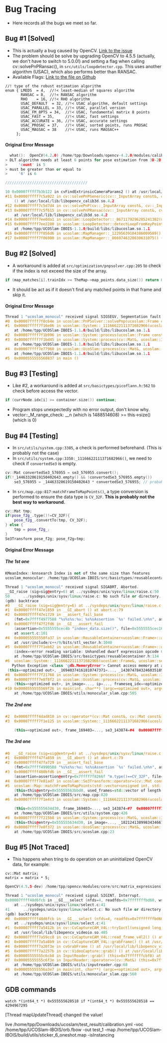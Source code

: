 # Bug Tracing
- Here records all the bugs we meet so far.

## Bug #1 [Solved] 
- This is actually a bug caused by OpenCV. [Link to the issue](https://github.com/opencv/opencv/pull/19253)
- The problem should be solve by upgrading OpenCV to 4.5.5 (actually, we don't have to switch to 5.0.0!) and setting a flag when calling cv::solvePnPRansac(), in `src/utils/loopdetector.cpp`. This uses another algorithm (USAC), which also performs better than RANSAC.
- Available Flags: [Link to the file on Github](https://github.com/opencv/opencv/blob/2a4926f4178681306999cfb04f6de601ec12f47b/modules/calib3d/include/opencv2/calib3d.hpp)
```
//! type of the robust estimation algorithm
enum { LMEDS  = 4,  //!< least-median of squares algorithm
       RANSAC = 8,  //!< RANSAC algorithm
       RHO    = 16, //!< RHO algorithm
       USAC_DEFAULT  = 32, //!< USAC algorithm, default settings
       USAC_PARALLEL = 33, //!< USAC, parallel version
       USAC_FM_8PTS = 34,  //!< USAC, fundamental matrix 8 points
       USAC_FAST = 35,     //!< USAC, fast settings
       USAC_ACCURATE = 36, //!< USAC, accurate settings
       USAC_PROSAC = 37,   //!< USAC, sorted points, runs PROSAC
       USAC_MAGSAC = 38    //!< USAC, runs MAGSAC++
     };
```
#### Original Error Message
``` cpp
  what():  OpenCV(4.2.0) /home/tpp/Downloads/opencv-4.2.0/modules/calib3d/src/calibration.cpp:1171: error: (-2:Unspecified error) in function 'void cvFindExtrinsicCameraParams2(const CvMat*, const CvMat*, const CvMat*, const CvMat*, CvMat*, CvMat*, int)'
> DLT algorithm needs at least 6 points for pose estimation from 3D-2D point correspondences. (expected: 'count >= 6'), where
>     'count' is 5
> must be greater than or equal to
>     '6' is 6

/////////////////////////////////////

10 0x00007ffff7b3b122 in cvFindExtrinsicCameraParams2 () at /usr/local/lib/libopencv_calib3d.so.4.2
#11 0x00007ffff7c5a922 in cv::solvePnPGeneric(cv::_InputArray const&, cv::_InputArray const&, cv::_InputArray const&, cv::_InputArray const&, cv::_OutputArray const&, cv::_OutputArray const&, bool, cv::SolvePnPMethod, cv::_InputArray const&, cv::_InputArray const&, cv::_OutputArray const&)
    () at /usr/local/lib/libopencv_calib3d.so.4.2
#12 0x00007ffff7c5d7d4 in cv::solvePnP(cv::_InputArray const&, cv::_InputArray const&, cv::_InputArray const&, cv::_InputArray const&, cv::_OutputArray const&, cv::_OutputArray const&, bool, int) () at /usr/local/lib/libopencv_calib3d.so.4.2
#13 0x00007ffff7c5f615 in cv::solvePnPRansac(cv::_InputArray const&, cv::_InputArray const&, cv::_InputArray const&, cv::_InputArray const&, cv::_OutputArray const&, cv::_OutputArray const&, bool, int, float, double, cv::_OutputArray const&, int) ()
    at /usr/local/lib/libopencv_calib3d.so.4.2
#14 0x00007ffff7ee0da1 in ucoslam::LoopDetector::_8671179296205241382(ucoslam::Frame&, int) ()
#15 0x00007ffff7ee2280 in ucoslam::LoopDetector::detectLoopFromKeyPoints(ucoslam::Frame&, int) ()
    at /home/tpp/UCOSlam-IBOIS-1.1.0/build/libs/libucoslam.so.1.1
#16 0x00007ffff7f056d6 in ucoslam::MapManager::_12295639104386009589() () at /home/tpp/UCOSlam-IBOIS-1.1.0/build/libs/libucoslam.so.1.1
#17 0x00007ffff7f06900 in ucoslam::MapManager::_8669746328630631075() () at /home/tpp/UCOSlam-IBOIS-1.1.0/build/libs/libucoslam.so.1.1
```

## Bug #2 [Solved]
- A workaround is added at `src/optimization/pnpsolver.cpp:205` to check if the index is not exceed the size of the array.
```cpp
if (map_matches[i].trainIdx >= TheMap->map_points.data_size()) return 0;
```

- It should be act as if it doesn't find any matched points in that frame and skip it.

#### Original Error Message
```cpp
Thread 1 "ucoslam_monocul" received signal SIGSEGV, Segmentation fault.
#0  0x00007ffff7f8c64e in ucoslam::PnPSolver::solvePnp(ucoslam::Frame const&, std::shared_ptr<ucoslam::Map>, std::vector<cv::DMatch, std::allocator<cv::DMatch> >&, ucoslam::se3&, long) () at /home/tpp/UCOSlam-IBOIS-1.1.0/build/libs/libucoslam.so.1.1
#1  0x00007ffff7f16e06 in ucoslam::System::_11166622111371682966(ucoslam::Frame&, ucoslam::se3) ()
    at /home/tpp/UCOSlam-IBOIS-1.1.0/build/libs/libucoslam.so.1.1
#2  0x00007ffff7f1b996 in ucoslam::System::process(ucoslam::Frame const&) () at /home/tpp/UCOSlam-IBOIS-1.1.0/build/libs/libucoslam.so.1.1
#3  0x00007ffff7f1bd45 in ucoslam::System::process(cv::Mat&, ucoslam::ImageParams const&, unsigned int, cv::Mat const&, cv::Mat const&) ()
    at /home/tpp/UCOSlam-IBOIS-1.1.0/build/libs/libucoslam.so.1.1
#4  0x00007ffff7e77960 in ucoslam::UcoSlam::process(cv::Mat&, ucoslam::ImageParams const&, unsigned int) ()
    at /home/tpp/UCOSlam-IBOIS-1.1.0/build/libs/libucoslam.so.1.1
#5  0x0000555555568837 in main ()
```

## Bug #3 [Testing]
- Like #2, a workaround is added at `src/basictypes/picoflann.h:562` to check before access the vector.

```cpp
if (currNode.idx[i] >= container.size()) continue; 
```
- Program stops unexpectedly with no error output, don't know why.
- vector::_M_range_check: __n (which is 1488514608) >= this->size() (which is 0)

## Bug #4 [Testing]
- In `src/utils/system.cpp:3385`, a check is performed beforehand. (This is probably not the case)
- In `src/utils/system.cpp:3350:_11166622111371682966()`, we need to check if `convertedSe3` is empty.
```cpp
cv::Mat convertedSe3_576955 = se3_576955.convert();
if(!_14463320619150402643.empty() && !convertedSe3_576955.empty())
    se3_576955 = _14463320619150402643 * convertedSe3_576955; // probably this line
```
- In `src/map.cpp:817:matchFrameToMapPoints()`, a type conversion is performed to ensure the data type is `CV_32F`. **This is probably not the best way to workaround.**
```cpp
cv::Mat tmp;
if(pose_f2g_.type()!=CV_32F){
    pose_f2g_.convertTo(tmp, CV_32F);
} else {
    tmp = pose_f2g_;
}
Se3Transform pose_f2g; pose_f2g=tmp;
```

#### Original Error Message
##### The 1st one
```cpp
KMeanIndex::knnsearch Index is not of the same size than features
ucoslam_monocular: /home/tpp/UCOSlam-IBOIS/src/basictypes/reusablecontainer.h:245: T& ucoslam::ReusableContainer<T>::at(uint32_t) [with T = ucoslam::Frame; uint32_t = unsigned int]: Assertion 'index<_data.size()' failed.

Thread 1 "ucoslam_monocul" received signal SIGABRT, Aborted.
__GI_raise (sig=sig@entry=6) at ../sysdeps/unix/sysv/linux/raise.c:50
50      ../sysdeps/unix/sysv/linux/raise.c: No such file or directory.
(gdb) backtrace
#0  __GI_raise (sig=sig@entry=6) at ../sysdeps/unix/sysv/linux/raise.c:50
#1  0x00007ffff47e1859 in __GI_abort () at abort.c:79
#2  0x00007ffff47e1729 in __assert_fail_base
    (fmt=0x7ffff4977588 "%s%s%s:%u: %s%sAssertion `%s' failed.\n%n", assertion=0x5555555cec4b "index<_data.size()", file=0x5555555cec10 "/home/tpp/UCOSlam-IBOIS/src/basictypes/reusablecontainer.h", line=245, function=<optimized out>) at assert.c:92
#3  0x00007ffff47f2fd6 in __GI___assert_fail
    (assertion=0x5555555cec4b "index<_data.size()", file=0x5555555cec10 "/home/tpp/UCOSlam-IBOIS/src/basictypes/reusablecontainer.h", line=245, function=0x5555555ceba8 "T& ucoslam::ReusableContainer<T>::at(uint32_t) [with T = ucoslam::Frame; uint32_t = unsigned int]")
    at assert.c:101
#4  0x000055555558fa37 in ucoslam::ReusableContainer<ucoslam::Frame>::at(unsigned int) (this=<optimized out>, index=<optimized out>)
    at /usr/include/c++/9/bits/stl_vector.h:1040
#5  0x00007ffff7f1eb62 in ucoslam::ReusableContainer<ucoslam::Frame>::operator[](unsigned int)
    (index=<error reading variable: Unhandled dwarf expression opcode 0x0>, this=<optimized out>)
    at /home/tpp/UCOSlam-IBOIS/src/basictypes/reusablecontainer.h:134
#6  ucoslam::System::_11166622111371682966(ucoslam::Frame&, ucoslam::se3)
   Python Exception <class 'gdb.MemoryError'> Cannot access memory at address 0x8: 
 (this=<optimized out>, _16940374161810747371=..., _14387478432460351890=#7  0x00007ffff7f20b36 in ucoslam::System::process(ucoslam::Frame const&) (this=<optimized out>, inputFrame=...) at /home/tpp/UCOSlam-IBOIS/src/utils/system.cpp:442
#8  0x00007ffff7f21768 in ucoslam::System::process(cv::Mat&, ucoslam::ImageParams const&, unsigned int, cv::Mat const&, cv::Mat const&) (this=<optimized out>, in_image=<error reading variable: Unhandled dwarf expression opcode 0x0>, _18212413899834346676=<error reading variable: Unhandled dwarf expression opcode 0x0>, _9933887380370137445=<error reading variable: Unhandled dwarf expression opcode 0x0>, _46082575014988268=..., _1705635550657133790=...) at /home/tpp/UCOSlam-IBOIS/src/utils/system.cpp:764
#9  0x00007ffff7e8f8f2 in ucoslam::UcoSlam::process(cv::Mat&, ucoslam::ImageParams const&, unsigned int)
    (this=<optimized out>, in_image=..., ip=..., frameseq_idx=<optimized out>) at /home/tpp/UCOSlam-IBOIS/src/ucoslam.cpp:23
#10 0x0000555555569f26 in main(int, char**) (argc=<optimized out>, argv=<optimized out>)
    at /home/tpp/UCOSlam-IBOIS/utils/monocular_slam.cpp:505
```

##### The 2nd one
```cpp
#2  0x00007ffff4dad810 in cv::operator*(cv::Mat const&, cv::Mat const&) [clone .cold] () at /usr/local/lib/libopencv_core.so.405
#3  0x00007ffff7f1e125 in ucoslam::System::_11166622111371682966(ucoslam::Frame&, ucoslam::se3)Python Exception <class 'gdb.MemoryError'> Cannot access memory at address 0x8: 

    (this=<optimized out>, frame_169403=..., se3_143874=#4  0x00007fffffffb890 in  ()
```

##### The 3rd one
```cpp
#0  __GI_raise (sig=sig@entry=6) at ../sysdeps/unix/sysv/linux/raise.c:50
#1  0x00007ffff47fa859 in __GI_abort () at abort.c:79
#2  0x00007ffff47fa729 in __assert_fail_base
    (fmt=0x7ffff4990588 "%s%s%s:%u: %s%sAssertion `%s' failed.\n%n", assertion=0x7ffff7f8266f "m.type()==CV_32F", file=0x7ffff7f836a8 "/home/tpp/UCOSlam-IBOIS/src/basictypes/se3transform.h", line=63, function=<optimized out>) at assert.c:92
#3  0x00007ffff480bfd6 in __GI___assert_fail
    (assertion=assertion@entry=0x7ffff7f8266f "m.type()==CV_32F", file=file@entry=0x7ffff7f836a8 "/home/tpp/UCOSlam-IBOIS/src/basictypes/se3transform.h", line=line@entry=63, function=function@entry=0x7ffff7f83660 "ucoslam::Se3Transform ucoslam::Se3Transform::operator=(const cv::Mat&)") at assert.c:101
#4  0x00007ffff7e81ad7 in ucoslam::Se3Transform::operator=(cv::Mat const&) (m=..., this=0x7fffffffb560) at /usr/include/c++/9/bits/stl_iterator.h:803
#5  ucoslam::Map::matchFrameToMapPoints(std::vector<unsigned int, std::allocator<unsigned int> > const&, ucoslam::Frame&, cv::Mat const&, float, float, bool, bool, std::set<unsigned int, std::less<unsigned int>, std::allocator<unsigned int> >)
    (this=this@entry=0x55555563bbd0, used_frames=std::vector of length 222, capacity 222 = {...}, curframe=..., pose_f2g_=..., minDescDist=minDescDist@entry=100, maxRepjDist=maxRepjDist@entry=15, markMapPointsAsVisible=markMapPointsAsVisible@entry=true, useAllPoints=false, excludedPoints=std::set with 0 elements)
    at /home/tpp/UCOSlam-IBOIS/src/map.cpp:820
#6  0x00007ffff7f1e4c3 in ucoslam::System::_11166622111371682966(ucoslam::Frame&, ucoslam::se3)Python Exception <class 'gdb.MemoryError'> Cannot access memory at address 0x8: 

    (this=0x555555634d30, frame_169403=..., se3_143874=#7  0x00007ffff7f20986 in ucoslam::System::process(ucoslam::Frame const&) (this=0x555555634d30, inputFrame=...)
    at /home/tpp/UCOSlam-IBOIS/src/utils/system.cpp:426
#8  0x00007ffff7f215b8 in ucoslam::System::process(cv::Mat&, ucoslam::ImageParams const&, unsigned int, cv::Mat const&, cv::Mat const&)
    (this=this@entry=0x555555634d30, in_image=..., _18212413899834346676=..., _9933887380370137445=_9933887380370137445@entry=48961, _46082575014988268=..., _1705635550657133790=...) at /home/tpp/UCOSlam-IBOIS/src/utils/system.cpp:746
#9  0x00007ffff7e8f372 in ucoslam::UcoSlam::process(cv::Mat&, ucoslam::ImageParams const&, unsigned int) (this=<optimized out>, in_image=..., ip=..., frameseq_idx=48961)
    at /home/tpp/UCOSlam-IBOIS/src/ucoslam.cpp:23
```


## Bug #5 [Not Traced]
- This happens when tring to do operation on an uninitialized OpenCV data, for example:
```
cv::Mat matrix;
matrix = matrix * 5;
```

```cpp
OpenCV(4.5.5-dev) /home/tpp/opencv/modules/core/src/matrix_expressions.cpp:32: error: (-5:Bad argument) One or more matrix operands are empty. in function 'checkOperandsExist'

Thread 1 "ucoslam_monocul" received signal SIGINT, Interrupt.
0x00007ffff48d6fcb in __GI___select (nfds=4, readfds=0x7fffffffbd60, writefds=0x0, exceptfds=0x0, timeout=0x7fffffffbd30)
    at ../sysdeps/unix/sysv/linux/select.c:41
41      ../sysdeps/unix/sysv/linux/select.c: No such file or directory.
(gdb) backtrace
#0  0x00007ffff48d6fcb in __GI___select (nfds=4, readfds=0x7fffffffbd60, writefds=0x0, exceptfds=0x0, timeout=0x7fffffffbd30)
    at ../sysdeps/unix/sysv/linux/select.c:41
#1  0x00007ffff7a5412b in cv::CvCaptureCAM_V4L::tryIoctl(unsigned long, void*, bool, int) const [clone .constprop.0] ()
    at /usr/local/lib/libopencv_videoio.so.405
#2  0x00007ffff7a59cc8 in cv::CvCaptureCAM_V4L::read_frame_v4l2() () at /usr/local/lib/libopencv_videoio.so.405
#3  0x00007ffff7a5a8b9 in cv::CvCaptureCAM_V4L::grabFrame() () at /usr/local/lib/libopencv_videoio.so.405
#4  0x00007ffff7a20f3e in cvGrabFrame () at /usr/local/lib/libopencv_videoio.so.405
#5  0x00007ffff7a2257b in cv::VideoCapture::grab() () at /usr/local/lib/libopencv_videoio.so.405
#6  0x00005555555c6cb8 in InputReader::grab() (this=0x7fffffffcbf0) at /home/tpp/UCOSlam-IBOIS/utils/inputreader.cpp:94
#7  0x00005555555c6f3e in InputReader::operator>>(cv::Mat&) (this=0x7fffffffcbf0, image=...)
    at /home/tpp/UCOSlam-IBOIS/utils/inputreader.cpp:68
#8  0x000055555556a3e7 in main(int, char**) (argc=<optimized out>, argv=<optimized out>)
    at /home/tpp/UCOSlam-IBOIS/utils/monocular_slam.cpp:560
```

## GDB commands
```
watch *(int64_t *) 0x555555628518 if *(int64_t *) 0x555555628518 == 4294967295
```

[Thread mapUpdateThread] changed the value!

live /home/tpp/Downloads/ucoslam/test_result/calibration.yml -voc /home/tpp/UCOSlam-IBOIS/orb.fbow -out test_1 -map /home/tpp/UCOSlam-IBOIS/build/utils/sticker_6_oneshot.map -isInstancing